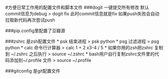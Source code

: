 #方便日常工作用的配置文件和脚本文件
###dogit 一键提交所有修改
    默认commit信息为debug
    > dogit fix 
    此时commit信息就是fix
    如果push失败会自动拉取新代码再次尝试push

###pip.config里配置了豆瓣源

###zshrc 是zsh配置文件
    * psk 结束进程
      > psk python
    * psg 过滤进程
      > psg python
    * calc 命令行计算器
      > calc 1 + 2 x3-4 / 5
    * 如果你用的zsh把zshrc 复制到 ~/.zshrc 之后执行
      > source ~/.zshrc
    * bash用户自行复制zshrc文件里的代码添加到~/.profile 文件
      > source ~/.profile

###gitconfig 是git配置文件
